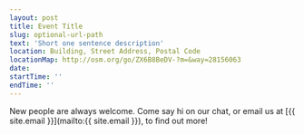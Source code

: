 ```yaml
---
layout: post
title: Event Title
slug: optional-url-path
text: 'Short one sentence description'
location: Building, Street Address, Postal Code  
locationMap: http://osm.org/go/ZX6B8BeDV-?m=&way=28156063
date:
startTime: ''
endTime: ''
---
```


_<description goes here>_

New people are always welcome. Come say hi on our chat, or email us at [{{ site.email }}](mailto:{{ site.email }}), to find out more!
